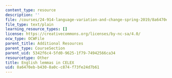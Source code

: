 ```yaml
---
content_type: resource
description: ''
file: /courses/24-914-language-variation-and-change-spring-2019/8a6470ebb4308a0cc874f73fe24d7b61_CelexLemmasInTranscription-DISC.txt
file_type: text/plain
learning_resource_types: []
license: https://creativecommons.org/licenses/by-nc-sa/4.0/
ocw_type: OCWFile
parent_title: Additional Resources
parent_type: CourseSection
parent_uid: 5342f6c4-5fd0-9625-1f79-74942566ca34
resourcetype: Other
title: English lemmas in CELEX
uid: 8a6470eb-b430-8a0c-c874-f73fe24d7b61
---
```

